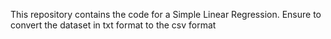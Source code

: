 This repository contains the code for a Simple Linear Regression.
Ensure to convert the dataset in txt format to the csv format
